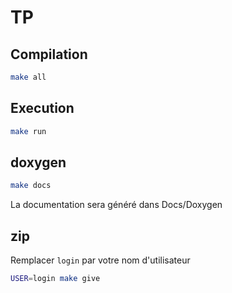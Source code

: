 # TP

## Compilation

```sh
make all
```

## Execution

```sh
make run
```

## doxygen

```sh
make docs
```

La documentation sera généré dans Docs/Doxygen

## zip

Remplacer `login` par votre nom d'utilisateur

```sh
USER=login make give
```
